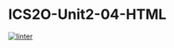 # ICS2O-Unit2-04-HTML
[![linter](https://github.com/bret-padlan/ICS2O-Unit2-04-HTML/workflows/linter/badge.svg)](https://github.com/marketplace/actions/super-linter) 
